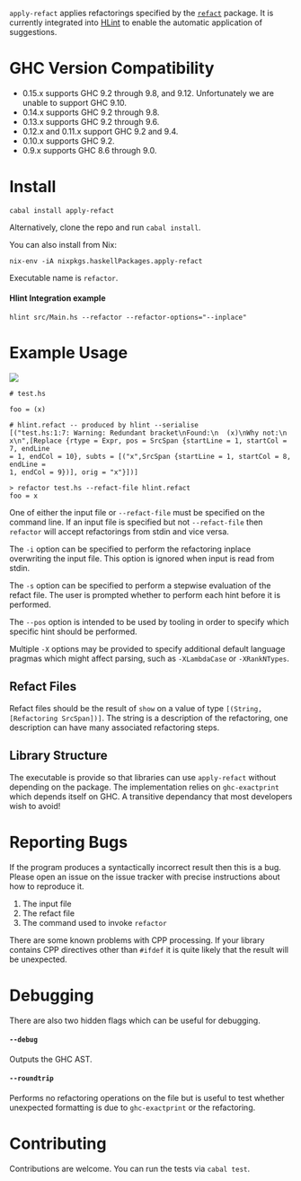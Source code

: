 `apply-refact` applies refactorings specified by the
[`refact`](https://hackage.haskell.org/package/refact) package. It is currently
integrated into [HLint](https://github.com/ndmitchell/hlint) to enable the automatic application of suggestions.

# GHC Version Compatibility

- 0.15.x supports GHC 9.2 through 9.8, and 9.12. Unfortunately we are unable to support GHC 9.10.
- 0.14.x supports GHC 9.2 through 9.8.
- 0.13.x supports GHC 9.2 through 9.6.
- 0.12.x and 0.11.x support GHC 9.2 and 9.4.
- 0.10.x supports GHC 9.2.
- 0.9.x supports GHC 8.6 through 9.0.

# Install

```shell
cabal install apply-refact
```

Alternatively, clone the repo and run `cabal install`.

You can also install from Nix:

```shell
nix-env -iA nixpkgs.haskellPackages.apply-refact
```

Executable name is `refactor`.

#### Hlint Integration example

```shell
hlint src/Main.hs --refactor --refactor-options="--inplace"
```

# Example Usage

<img src="http://i.imgur.com/7YXoVft.gif">

```
# test.hs

foo = (x)

# hlint.refact -- produced by hlint --serialise
[("test.hs:1:7: Warning: Redundant bracket\nFound:\n  (x)\nWhy not:\n
x\n",[Replace {rtype = Expr, pos = SrcSpan {startLine = 1, startCol = 7, endLine
= 1, endCol = 10}, subts = [("x",SrcSpan {startLine = 1, startCol = 8, endLine =
1, endCol = 9})], orig = "x"}])]

> refactor test.hs --refact-file hlint.refact
foo = x
```

One of either the input file or `--refact-file` must be specified on the command
line. If an input file is specified but not `--refact-file` then `refactor` will
accept refactorings from stdin and vice versa.

The `-i` option can be specified to perform the refactoring inplace overwriting
the input file. This option is ignored when input is read from stdin.

The `-s` option can be specified to perform a stepwise evaluation of the refact
file. The user is prompted whether to perform each hint before it is performed.

The `--pos` option is intended to be used by tooling in order to specify which
specific hint should be performed.

Multiple `-X` options may be provided to specify additional default language pragmas which might affect parsing, such as `-XLambdaCase` or `-XRankNTypes`.

## Refact Files

Refact files should be the result of `show` on a value of type `[(String,
[Refactoring SrcSpan])]`. The string is a description of the refactoring, one
description can have many associated refactoring steps.


## Library Structure

The executable is provide so that libraries can use `apply-refact` without depending on the package.
The implementation relies on `ghc-exactprint` which depends itself on GHC. A
transitive dependancy that most developers wish to avoid!


# Reporting Bugs

If the program produces a syntactically incorrect result then this is a bug.
Please open an issue on the issue tracker with precise instructions about how to
reproduce it.

1. The input file
2. The refact file
3. The command used to invoke `refactor`

There are some known problems with CPP processing. If your library contains CPP
directives other than `#ifdef` it is quite likely that the result will be
unexpected.

# Debugging

There are also two hidden flags which can be useful for debugging.

#### `--debug`

Outputs the GHC AST.

#### `--roundtrip`

Performs no refactoring operations on the file but is useful to test whether
unexpected formatting is due to `ghc-exactprint` or the refactoring.

# Contributing

Contributions are welcome. You can run the tests via `cabal test`.
